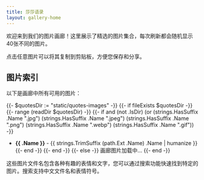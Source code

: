 ```yaml
---
title: 莎莎语录
layout: gallery-home
---
```


欢迎来到我们的图片画廊！这里展示了精选的图片集合，每次刷新都会随机显示40张不同的图片。

点击任意图片可以将其复制到剪贴板，方便您保存和分享。

## 图片索引

以下是画廊中所有可用的图片：

{{- $quotesDir := "static/quotes-images" -}}
{{- if fileExists $quotesDir -}}
  {{- range (readDir $quotesDir) -}}
    {{- if and (not .IsDir) (or (strings.HasSuffix .Name ".jpg") (strings.HasSuffix .Name ".jpeg") (strings.HasSuffix .Name ".png") (strings.HasSuffix .Name ".webp") (strings.HasSuffix .Name ".gif")) -}}
- **{{ .Name }}** - {{ strings.TrimSuffix (path.Ext .Name) .Name | humanize }}
    {{- end -}}
  {{- end -}}
{{- else -}}
画廊图片加载中...
{{- end -}}

这些图片文件名包含各种有趣的表情和文字，您可以通过搜索功能快速找到特定的图片。搜索支持中文文件名和表情符号。
